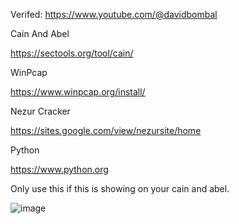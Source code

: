 
Verifed: https://www.youtube.com/@davidbombal

Cain And Abel

https://sectools.org/tool/cain/

WinPcap

https://www.winpcap.org/install/

Nezur Cracker

https://sites.google.com/view/nezursite/home

Python

https://www.python.org

Only use this if this is showing on your cain and abel.

![image](https://github.com/ToolTechnician/Cain-And-Abel-Redistribution-Update/assets/168819134/6c83f45a-b61f-4d72-8f95-1c26dfe109c9)
